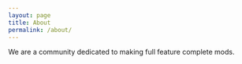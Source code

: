 ```yaml
---
layout: page
title: About
permalink: /about/
---
```


We are a community dedicated to making full feature complete mods.
